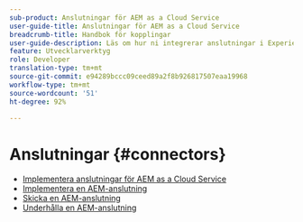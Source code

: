 ```yaml
---
sub-product: Anslutningar för AEM as a Cloud Service
user-guide-title: Anslutningar för AEM as a Cloud Service
breadcrumb-title: Handbok för kopplingar
user-guide-description: Läs om hur ni integrerar anslutningar i Experience Manager as a Cloud Service.
feature: Utvecklarverktyg
role: Developer
translation-type: tm+mt
source-git-commit: e94289bccc09ceed89a2f8b926817507eaa19968
workflow-type: tm+mt
source-wordcount: '51'
ht-degree: 92%

---
```



# Anslutningar {#connectors}

+ [Implementera anslutningar för AEM as a Cloud Service](/help/connectors/home.md)
+ [Implementera en AEM-anslutning](implement.md)
+ [Skicka en AEM-anslutning](submit.md)
+ [Underhålla en AEM-anslutning](maintain.md)
